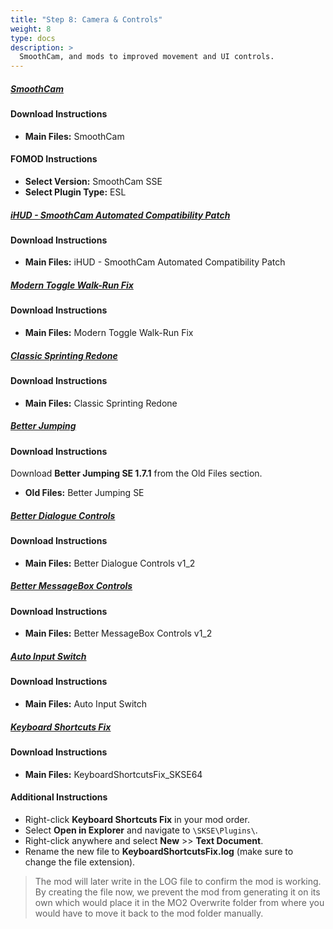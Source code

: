 ```yaml
---
title: "Step 8: Camera & Controls"
weight: 8
type: docs
description: >
  SmoothCam, and mods to improved movement and UI controls.
---
```


##### [SmoothCam](https://www.nexusmods.com/skyrimspecialedition/mods/41252?tab=files)

#### Download Instructions

- **Main Files:** SmoothCam

#### FOMOD Instructions

- **Select Version:** SmoothCam SSE
- **Select Plugin Type:** ESL

##### [iHUD - SmoothCam Automated Compatibility Patch](https://www.nexusmods.com/skyrimspecialedition/mods/51918?tab=files)

#### Download Instructions

- **Main Files:** iHUD - SmoothCam Automated Compatibility Patch

##### [Modern Toggle Walk-Run Fix](https://www.nexusmods.com/skyrimspecialedition/mods/44689?tab=files)

#### Download Instructions

- **Main Files:** Modern Toggle Walk-Run Fix

##### [Classic Sprinting Redone](https://www.nexusmods.com/skyrimspecialedition/mods/20166?tab=files)

#### Download Instructions

- **Main Files:** Classic Sprinting Redone

##### [Better Jumping](https://www.nexusmods.com/skyrimspecialedition/mods/18967?tab=files)

#### Download Instructions

Download **Better Jumping SE 1.7.1** from the Old Files section.

- **Old Files:** Better Jumping SE

##### [Better Dialogue Controls](https://www.nexusmods.com/skyrimspecialedition/mods/1429?tab=files)

#### Download Instructions

- **Main Files:** Better Dialogue Controls v1_2

##### [Better MessageBox Controls](https://www.nexusmods.com/skyrimspecialedition/mods/1428?tab=files)

#### Download Instructions

- **Main Files:** Better MessageBox Controls v1_2

##### [Auto Input Switch](https://www.nexusmods.com/skyrimspecialedition/mods/54309?tab=files)

#### Download Instructions

- **Main Files:** Auto Input Switch

##### [Keyboard Shortcuts Fix](https://www.nexusmods.com/skyrimspecialedition/mods/3620?tab=files)

#### Download Instructions

* **Main Files:** KeyboardShortcutsFix_SKSE64

#### Additional Instructions

- Right-click **Keyboard Shortcuts Fix** in your mod order.
- Select **Open in Explorer** and navigate to `\SKSE\Plugins\`.
- Right-click anywhere and select **New** >> **Text Document**.
- Rename the new file to **KeyboardShortcutsFix.log** (make sure to change the file extension).

> The mod will later write in the LOG file to confirm the mod is working. By creating the file now, we prevent the mod from generating it on its own which would place it in the MO2 Overwrite folder from where you would have to move it back to the mod folder manually.